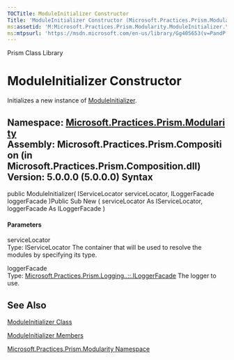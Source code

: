 ```yaml
---
TOCTitle: ModuleInitializer Constructor
Title: 'ModuleInitializer Constructor (Microsoft.Practices.Prism.Modularity)'
ms:assetid: 'M:Microsoft.Practices.Prism.Modularity.ModuleInitializer.\#ctor(Microsoft.Practices.ServiceLocation.IServiceLocator,Microsoft.Practices.Prism.Logging.ILoggerFacade)'
ms:mtpsurl: 'https://msdn.microsoft.com/en-us/library/Gg405653(v=PandP.50)'
---
```


Prism Class Library

ModuleInitializer Constructor
=============================

Initializes a new instance of [ModuleInitializer](https://msdn.microsoft.com/t:microsoft.practices.prism.modularity.moduleinitializer).

**Namespace:** [Microsoft.Practices.Prism.Modularity](https://msdn.microsoft.com/n:microsoft.practices.prism.modularity)
**Assembly:** Microsoft.Practices.Prism.Composition (in Microsoft.Practices.Prism.Composition.dll) Version: 5.0.0.0 (5.0.0.0)
Syntax
------

<span id="syntaxToggle"></span>public ModuleInitializer( IServiceLocator serviceLocator, ILoggerFacade loggerFacade )Public Sub New ( serviceLocator As IServiceLocator, loggerFacade As ILoggerFacade )
#### Parameters

serviceLocator  
Type: IServiceLocator
The container that will be used to resolve the modules by specifying its type.

<!-- -->

loggerFacade  
Type: [Microsoft.Practices.Prism.Logging..::.ILoggerFacade](https://msdn.microsoft.com/t:microsoft.practices.prism.logging.iloggerfacade)
The logger to use.

See Also
--------

<span id="seeAlsoToggle"></span>
[ModuleInitializer Class](https://msdn.microsoft.com/t:microsoft.practices.prism.modularity.moduleinitializer)

[ModuleInitializer Members](https://msdn.microsoft.com/allmembers.t:microsoft.practices.prism.modularity.moduleinitializer)

[Microsoft.Practices.Prism.Modularity Namespace](https://msdn.microsoft.com/n:microsoft.practices.prism.modularity)
